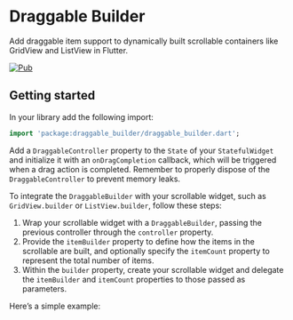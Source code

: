 # Draggable Builder

Add draggable item support to dynamically built scrollable containers like GridView and ListView in
Flutter.

[![Pub](https://img.shields.io/pub/v/draggable_builder.svg)](https://pub.dartlang.org/packages/draggable_builder)

## Getting started

In your library add the following import:

```dart
import 'package:draggable_builder/draggable_builder.dart';
```

Add a `DraggableController` property to the `State` of your `StatefulWidget` and initialize it with
an `onDragCompletion` callback, which will be triggered when a drag action is completed. Remember to
properly dispose of the `DraggableController` to prevent memory leaks.

To integrate the `DraggableBuilder` with your scrollable widget, such as `GridView.builder` or
`ListView.builder`, follow these steps:

1. Wrap your scrollable widget with a `DraggableBuilder`, passing the previous controller through
   the `controller` property.
2. Provide the `itemBuilder` property to define how the items in the scrollable are built, and
   optionally specify the `itemCount` property to represent the total number of items.
3. Within the `builder` property, create your scrollable widget and delegate the `itemBuilder` and
   `itemCount` properties to those passed as parameters.

Here’s a simple example:

```dart
```


